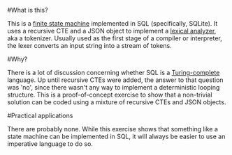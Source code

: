 #What is this?

This is a [finite state machine](https://en.wikipedia.org/wiki/Finite-state_machine) implemented in SQL (specifically, SQLite). It uses a recursive CTE and a JSON object to 
implement a [lexical analyzer](https://en.wikipedia.org/wiki/Lexical_analysis), aka a tokenizer. Usually used as the first stage of a compiler or interpreter, the lexer converts
an input string into a stream of tokens.

#Why?

There is a lot of discussion concerning whether SQL is a [Turing-complete](https://en.wikipedia.org/wiki/Turing_completeness) language. Up until recursive CTEs were added, the answer to that
question was 'no', since there wasn't any way to implement a deterministic looping structure. This is a proof-of-concept exercise to show that a non-trivial solution can be coded using
a mixture of recursive CTEs and JSON objects.

#Practical applications

There are probably none. While this exercise shows that something like a state machine can be implemented in SQL, it will always be easier to use an imperative language to do so.
